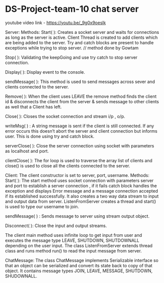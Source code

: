 # DS-Project-team-10 chat server
youtube video link - https://youtu.be/_9g0x9oeslk

Server:
Methods:
        Start( ): Creates a socket server and waits for connections as long as the server is active. 
        Client Thread is created to add clients which are being added to the server.
        Try and catch blocks are present to handle exceptions while trying to stop server.
         // method done by Gowtam

Stop( ): Validating the keepGoing and use try catch to stop server connection.

Display( ): Display event to the console.


sendMessage( ): This method is used to send messages across sever and clients connected to the server.

Remove( ): When the client uses LEAVE the remove method finds the client id
 & disconnects the client from the server & sends message to other clients as 
well that a Client has left.

Close( ):  Closes the socket connection and stream i/p , o/p.

writeMsg( ) : A string message is sent if the client is still connected. 
If any error occurs this doesn’t abort the server and client connection but 
informs user. This is done using try and catch block.


serverClose( ): Close the server connection using socket with parameters 
as localhost and port.

clientClose( ): The for loop is used to traverse the array list of clients and close()
 is used to close all the clients connected to the server.


Client: The client constructor is set to server, port, username.
Methods:
Start( ): The start method uses socket connection with parameters server and port 
to establish a server connection , if it fails catch block handles the exception 
and displays Error message and a message connection accepted if its 
established successfully. It also creates a two way data stream to input and 
output data from server. ListenFromServer creates a thread and start() is used to 
type our username to join.


sendMessage( ) : Sends message to server using stream output object.


Disconnect( ): Close the input and output streams.

The client main method uses infinite loop to get input from user and executes
 the message type LEAVE, SHUTDOWN, SHUTDOWNALL depending on 
the user input.
The class ListenFromServer extends thread class and runs method run() to read
 the input message from server.


ChatMessage:
The class ChatMessage implements Serializable interface so that an object can be serialized and convert its state back to copy of that object.
It contains message types 
JOIN, LEAVE, MESSAGE, SHUTDOWN, SHUDOWNALL.

